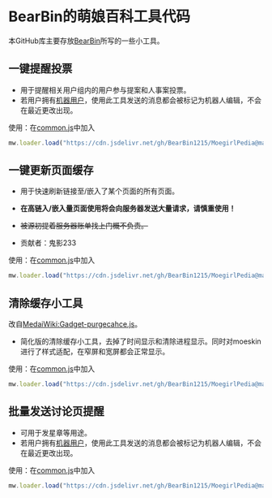 # BearBin的萌娘百科工具代码

本GitHub库主要存放[BearBin](https://zh.moegirl.org.cn/User:BearBin)所写的一些小工具。

## 一键提醒投票

- 用于提醒相关用户组内的用户参与提案和人事案投票。
- 若用户拥有[机器用户](https://zh.moegirl.org.cn/萌娘百科:机器用户)，使用此工具发送的消息都会被标记为机器人编辑，不会在最近更改出现。

使用：在[common.js](https://zh.moegirl.org.cn/Special:MyPage/common.js)中加入

```JavaScript
mw.loader.load("https://cdn.jsdelivr.net/gh/BearBin1215/MoegirlPedia@master/gadgets/voteRemind.min.js");
```

## 一键更新页面缓存

- 用于快速刷新链接至/嵌入了某个页面的所有页面。
- **在高链入/嵌入量页面使用将会向服务器发送大量请求，请慎重使用！**
- ~~被源初提着服务器账单找上门概不负责。~~

- 贡献者：鬼影233

使用：在[common.js](https://zh.moegirl.org.cn/Special:MyPage/common.js)中加入

```JavaScript
mw.loader.load("https://cdn.jsdelivr.net/gh/BearBin1215/MoegirlPedia@master/gadgets/OneKeyPurge.min.js");
```

## 清除缓存小工具

改自[MedaiWiki:Gadget-purgecahce.js](https://github.com/MoegirlPediaInterfaceAdmins/MoegirlPediaInterfaceCodes/blob/master/src/gadgets/Purgecache/MediaWiki%3AGadget-Purgecache.js)。

- 简化版的清除缓存小工具，去掉了时间显示和清除进程显示。同时对moeskin进行了样式适配，在窄屏和宽屏都会正常显示。

使用：在[common.js](https://zh.moegirl.org.cn/Special:MyPage/common.js)中加入

```JavaScript
mw.loader.load("https://cdn.jsdelivr.net/gh/BearBin1215/MoegirlPedia@master/gadgets/purgecache.min.js");
```

## 批量发送讨论页提醒

- 可用于发星章等用途。
- 若用户拥有[机器用户](https://zh.moegirl.org.cn/萌娘百科:机器用户)，使用此工具发送的消息都会被标记为机器人编辑，不会在最近更改出现。

使用：在[common.js](https://zh.moegirl.org.cn/Special:MyPage/common.js)中加入

```JavaScript
mw.loader.load("https://cdn.jsdelivr.net/gh/BearBin1215/MoegirlPedia@master/gadgets/MassSend.min.js");
```